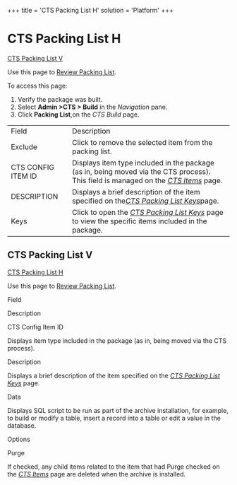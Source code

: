 +++
title = 'CTS Packing List H'
solution = 'Platform'
+++

# CTS Packing List H

[CTS Packing List V](#CTS_Packing_List_V)

<div class="use">

Use this page to [Review Packing
List](../Use_Cases/Review_Packing_List_to_Exclude_Specific_Items.htm).

</div>

To access this page:

1.  Verify the package was built.
2.  Select **Admin \>CTS \> Build** in the *Navigation* pane.
3.  Click **Packing List**,on the *CTS Build*
page.

|                    |                                                                                                                                                           |
| ------------------ | --------------------------------------------------------------------------------------------------------------------------------------------------------- |
| Field              | Description                                                                                                                                               |
| Exclude            | Click to remove the selected item from the packing list.                                                                                                  |
| CTS CONFIG ITEM ID | Displays item type included in the package (as in, being moved via the CTS process). This field is managed on the [*CTS Items*](CTS_Items_H.htm) page.    |
| DESCRIPTION        | Displays a brief description of the item specified on the<span style="font-style: italic;">[CTS Packing List Keys](CTS_Packing_List_Keys.htm)</span>page. |
| Keys               | Click to open the *[CTS Packing List Keys](CTS_Packing_List_Keys.htm)* page to view the specific items included in the package.                           |

## <span id="CTS_Packing_List_V"></span>CTS Packing List V

[CTS Packing List H](CTS_Packing_List_H.htm)

<div class="use">

Use this page to [Review Packing
List](../Use_Cases/Review_Packing_List_to_Exclude_Specific_Items.htm).

</div>

Field

Description

CTS Config Item ID

Displays item type included in the package (as in, being moved via the
CTS process).

Description

Displays a brief description of the item specified on the
<span style="font-style: italic;">[CTS Packing List
Keys](CTS_Packing_List_Keys.htm)</span> page.

Data

Displays SQL script to be run as part of the archive installation, for
example, to build or modify a table, insert a record into a table or
edit a value in the database.

Options

Purge

If checked, any child items related to the item that had Purge checked
on the <span style="font-style: italic;">[CTS
Items](CTS_Items_H.htm)</span> page are deleted when the archive is
installed.

